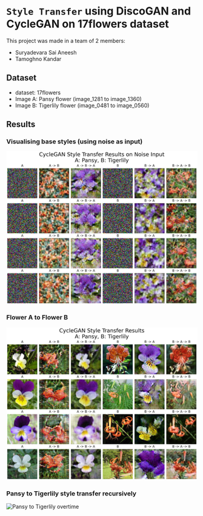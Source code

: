 # `Style Transfer` using DiscoGAN and CycleGAN on 17flowers dataset

This project was made in a team of 2 members:
- Suryadevara Sai Aneesh 
- Tamoghno Kandar


## Dataset

* dataset: 17flowers
* Image A: Pansy flower (image_1281 to image_1360)
* Image B: Tigerlily flower (image_0481 to image_0560)

## Results

### Visualising base styles (using noise as input)

![Noise to Flower](results/17flowers/noise_input_cycle.png)

### Flower A to Flower B

![Noise to Flower](results/17flowers/image_input_cycle.png)

### Pansy to Tigerlily style transfer recursively

![Pansy to Tigerlily overtime](results/17flowers/recursive/passes_10.gif)
